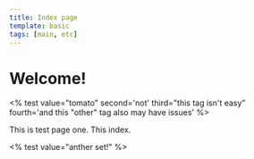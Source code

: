 ```yaml
---
title: Index page
template: basic
tags: [main, etc]
---
```

# Welcome!
<% test value="tomato" second='not' third="this tag isn't easy" fourth='and this "other" tag also may have issues' %>

This is test page one.  This index.

<% test value="anther set!" %>
